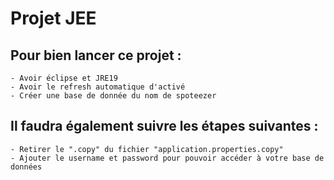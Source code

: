 # Projet JEE


## Pour bien lancer ce projet :
	- Avoir éclipse et JRE19
	- Avoir le refresh automatique d'activé
	- Créer une base de donnée du nom de spoteezer

## Il faudra également suivre les étapes suivantes :
	- Retirer le ".copy" du fichier "application.properties.copy"
	- Ajouter le username et password pour pouvoir accéder à votre base de données